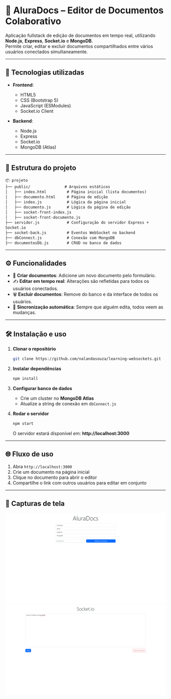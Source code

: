 # 📑 AluraDocs – Editor de Documentos Colaborativo

Aplicação fullstack de edição de documentos em tempo real, utilizando **Node.js**, **Express**, **Socket.io** e **MongoDB**.  
Permite criar, editar e excluir documentos compartilhados entre vários usuários conectados simultaneamente.

---

## 🚀 Tecnologias utilizadas
- **Frontend**:  
  - HTML5  
  - CSS (Bootstrap 5)  
  - JavaScript (ESModules)  
  - Socket.io Client  

- **Backend**:  
  - Node.js  
  - Express  
  - Socket.io  
  - MongoDB (Atlas)

---

## 📂 Estrutura do projeto
```
📦 projeto
├── public/               # Arquivos estáticos
│   ├── index.html         # Página inicial (lista documentos)
│   ├── documento.html     # Página de edição
│   ├── index.js           # Lógica da página inicial
│   ├── documento.js       # Lógica da página de edição
│   ├── socket-front-index.js
│   ├── socket-front-documento.js
├── servidor.js            # Configuração do servidor Express + Socket.io
├── socket-back.js         # Eventos WebSocket no backend
├── dbConnect.js           # Conexão com MongoDB
├── documentosDb.js        # CRUD no banco de dados
```

---

## ⚙️ Funcionalidades
- 📄 **Criar documentos**: Adicione um novo documento pelo formulário.  
- ✍️ **Editar em tempo real**: Alterações são refletidas para todos os usuários conectados.  
- 🗑️ **Excluir documentos**: Remove do banco e da interface de todos os usuários.  
- 🔄 **Sincronização automática**: Sempre que alguém edita, todos veem as mudanças.  

---

## 🛠️ Instalação e uso
1. **Clonar o repositório**
   ```bash
   git clone https://github.com/nalandasouza/learning-websockets.git
   ```

2. **Instalar dependências**
   ```bash
   npm install
   ```

3. **Configurar banco de dados**
   - Crie um cluster no **MongoDB Atlas**  
   - Atualize a string de conexão em `dbConnect.js`

4. **Rodar o servidor**
   ```bash
   npm start
   ```
   O servidor estará disponível em: **http://localhost:3000**

---

## 🌐 Fluxo de uso
1. Abra `http://localhost:3000`  
2. Crie um documento na página inicial  
3. Clique no documento para abrir o editor  
4. Compartilhe o link com outros usuários para editar em conjunto  

---

## 📸 Capturas de tela
![Screenshot](screenshots/img-add-doc.png)
![Screenshot](screenshots/img-edit-doc.png)

